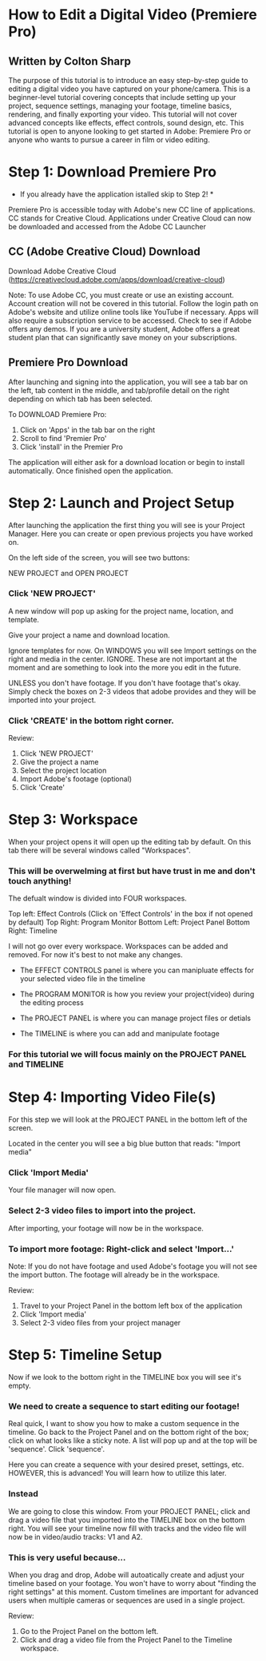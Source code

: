 # How to Edit a Digital Video (Premiere Pro)
## Written by Colton Sharp

The purpose of this tutorial is to introduce an easy step-by-step guide to editing a digital video you have captured on your phone/camera. This is a beginner-level tutorial covering concepts that include setting up your project, sequence settings, managing your footage, timeline basics, rendering, and finally exporting your video. This tutorial will not cover advanced concepts like effects, effect controls, sound design, etc. This tutorial is open to anyone looking to get started in Adobe: Premiere Pro or anyone who wants to pursue a career in film or video editing. 

# Step 1: Download Premiere Pro 

* If you already have the application istalled skip to Step 2! *

Premiere Pro is accessible today with Adobe's new CC line of applications. CC stands for Creative Cloud. Applications under Creative Cloud can now be downloaded and accessed from the Adobe CC Launcher

## CC (Adobe Creative Cloud) Download
Download Adobe Creative Cloud (https://creativecloud.adobe.com/apps/download/creative-cloud)

Note: To use Adobe CC, you must create or use an existing account. Account creation will not be covered in this tutorial. Follow the login path on Adobe's website and utilize online tools like YouTube if necessary. Apps will also require a subscription service to be accessed. Check to see if Adobe offers any demos. If you are a university student, Adobe offers a great student plan that can significantly save money on your subscriptions. 

## Premiere Pro Download

After launching and signing into the application, you will see a tab bar on the left, tab content in the middle, and tab/profile detail on the right depending on which tab has been selected.

To DOWNLOAD Premiere Pro:

1. Click on 'Apps' in the tab bar on the right
2. Scroll to find 'Premier Pro'
3. Click 'install' in the Premier Pro

The application will either ask for a download location or begin to install automatically. Once finished open the application. 

# Step 2: Launch and Project Setup

After launching the application the first thing you will see is your Project Manager. Here you can create or open previous projects you have worked on. 

On the left side of the screen, you will see two buttons:

NEW PROJECT and OPEN PROJECT

### Click 'NEW PROJECT'

A new window will pop up asking for the project name, location, and template.

Give your project a name and download location.

Ignore templates for now. On WINDOWS you will see Import settings on the right and media in the center. IGNORE. These are not important at the moment and are something to look into the more you edit in the future.

UNLESS you don't have footage. If you don't have footage that's okay. Simply check the boxes on 2-3 videos that adobe provides and they will be imported into your project.

### Click 'CREATE' in the bottom right corner.

Review: 
1. Click 'NEW PROJECT'
2. Give the project a name
3. Select the project location
4. Import Adobe's footage (optional)
5. Click 'Create'

# Step 3: Workspace

When your project opens it will open up the editing tab by default. On this tab there will be several windows called "Workspaces". 

### This will be overwelming at first but have trust in me and don't touch anything!

The defualt window is divided into FOUR workspaces. 

Top left: Effect Controls (Click on 'Effect Controls' in the box if not opened by default)
Top Right: Program Monitor 
Bottom Left: Project Panel 
Bottom Right: Timeline

I will not go over every workspace. Workspaces can be added and removed. For now it's best to not make any changes.

* The EFFECT CONTROLS panel is where you can manipluate effects for your selected video file in the timeline

* The PROGRAM MONITOR is how you review your project(video) during the editing process

* The PROJECT PANEL is where you can manage project files or detials

* The TIMELINE is where you can add and manipulate footage

### For this tutorial we will focus mainly on the PROJECT PANEL and TIMELINE 

# Step 4: Importing Video File(s)

For this step we will look at the PROJECT PANEL in the bottom left of the screen.

Located in the center you will see a big blue button that reads: "Import media" 

### Click 'Import Media'

Your file manager will now open. 

### Select 2-3 video files to import into the project.

After importing, your footage will now be in the workspace. 

### To import more footage: Right-click and select 'Import...' 

Note: If you do not have footage and used Adobe's footage you will not see the import button. The footage will already be in the workspace.

Review:
1. Travel to your Project Panel in the bottom left box of the application
2. Click 'Import media'
3. Select 2-3 video files from your project manager

# Step 5: Timeline Setup 

Now if we look to the bottom right in the TIMELINE box you will see it's empty.

### We need to create a sequence to start editing our footage!

Real quick, I want to show you how to make a custom sequence in the timeline. Go back to the Project Panel and on the bottom right of the box; click on what looks like a sticky note. A list will pop up and at the top will be 'sequence'. Click 'sequence'.

Here you can create a sequence with your desired preset, settings, etc. HOWEVER, this is advanced! You will learn how to utilize this later.

### Instead

We are going to close this window. From your PROJECT PANEL; click and drag a video file that you imported into the TIMELINE box on the bottom right. You will see your timeline now fill with tracks and the video file will now be in video/audio tracks: V1 and A2.

### This is very useful because...

When you drag and drop, Adobe will autoatically create and adjust your timeline based on your footage. You won't have to worry about "finding the right settings" at this moment. Custom timelines are important for advanced users when multiple cameras or sequences are used in a single project. 

Review:
1. Go to the Project Panel on the bottom left. 
2. Click and drag a video file from the Project Panel to the Timeline workspace.


